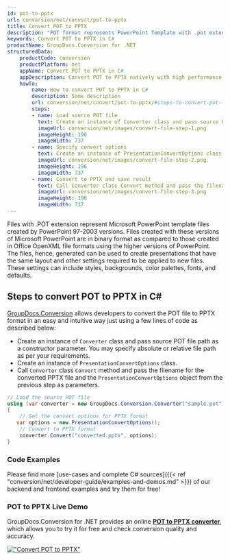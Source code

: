 ```yaml
---
id: pot-to-pptx
url: conversion/net/convert/pot-to-pptx
title: Convert POT to PPTX
description: "POT format represents PowerPoint Template with .pot extension. Learn how to convert POT to PPTX file programmatically in C# language using GroupDocs.Conversion for .NET library."
keywords: Convert POT to PPTX in C#
productName: GroupDocs.Conversion for .NET
structuredData:
    productCode: conversion
    productPlatform: net
    appName: Convert POT to PPTX in C#
    appDescription: Convert POT to PPTX natively with high performance using C# language and server side GroupDocs.Conversion for .NET APIs, without the use of any software like Microsoft or Open Office.
    howTo:
        name: How to convert POT to PPTX in C# 
        description: Some description
        url: conversion/net/convert/pot-to-pptx/#steps-to-convert-pot-to-pptx-in-c
        steps:
        - name: Load source POT file 
          text: Create an instance of Converter class and pass source POT file path as a constructor parameter. You may specify absolute or relative file path as per your requirements. 
          imageUrl: conversion/net/images/convert-file-step-1.png
          imageHeight: 196
          imageWidth: 737
        - name: Specify convert options 
          text: Create an instance of PresentationConvertOptions class.
          imageUrl: conversion/net/images/convert-file-step-2.png
          imageHeight: 196
          imageWidth: 737
        - name: Convert to PPTX and save result 
          text: Call Converter class Convert method and pass the filename for the converted HTML file and the PresentationConvertOptions object from the previous step as parameters.
          imageUrl: conversion/net/images/convert-file-step-3.png
          imageHeight: 196
          imageWidth: 737
---
```


Files with .POT extension represent Microsoft PowerPoint template files created by PowerPoint 97-2003 versions. Files created with these versions of Microsoft PowerPoint are in binary format as compared to those created in Office OpenXML file formats using the higher versions of PowerPoint. The files, hence, generated can be used to create presentations that have the same layout and other settings required to be applied to new files. These settings can include styles, backgrounds, color palettes, fonts, and defaults.

## Steps to convert POT to PPTX in C#

[GroupDocs.Conversion](https://products.groupdocs.com/conversion/net) allows developers to convert the POT file to PPTX format in an easy and intuitive way just using a few lines of code as described below:

* Create an instance of `Converter` class and pass source POT file path as a constructor parameter. You may specify absolute or relative file path as per your requirements. 
* Create an instance of `PresentationConvertOptions` class.
* Call `Converter` class `Convert` method and pass the filename for the converted PPTX file and the `PresentationConvertOptions` object from the previous step as parameters.

```csharp
// Load the source POT file
using (var converter = new GroupDocs.Conversion.Converter("sample.pot"))
{
    // Set the convert options for PPTX format
   var options = new PresentationConvertOptions();
    // Convert to PPTX format
    converter.Convert("converted.pptx", options);
}
```

### Code Examples

Please find more [use-cases and complete C# sources]({{< ref "conversion/net/developer-guide/examples-and-demos.md" >}}) of our backend and frontend examples and try them for free!

### POT to PPTX Live Demo

GroupDocs.Conversion for .NET provides an online [**POT to PPTX converter**](https://products.groupdocs.app/conversion/pot-to-pptx), which allows you to try it for free and check conversion quality and accuracy.

[!["Convert POT to PPTX"](conversion/net/images/convert-to-pptx/convert-pot-to-pptx.png)](https://products.groupdocs.app/conversion/pot-to-pptx)